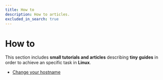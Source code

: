 ```yaml
---
title: How to
description: How to articles.
excluded_in_search: true
---
```


# How to

This section includes **small tutorials and articles** describing **tiny guides** in order to 
achieve an specific task in **Linux**. 

 - [Change your hostname](change-your-hostname)